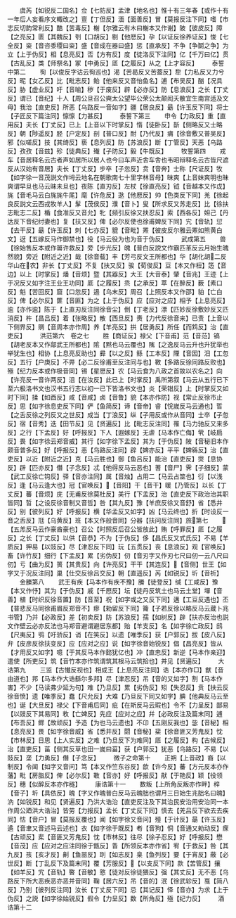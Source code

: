 <!-- { "loadSidebar": true } -->
　　虞芮【如锐反二国名】佥【七防反】孟津【地名也】惟十有三年春【或作十有一年后人妄看序文輙改之】亶【丁但反】湎【面善反】冒【莫报反注下同】嗜【市志反切韵常利反】酷【苦毒反】榭【尔雅云有木曰榭本又作谢】陂【彼皮反】障【之亮反】匮【其魏反】刳【口胡反】剔【他厯反】孕【以证反徐养证反】悛【七全反】粢【音咨黍稷曰粢】盛【音成在器曰盛】惩【直承反】不争【争鬬之争】为立【上于伪反】相【息亮反】否【方有反】度【徒洛反下注同】亿【千万曰亿】贯【古乱反】类【师祭名】冢【中勇反】厎【之履反】从之【上才容反】
　　泰誓中第二
　　徇【以俊反字诂云徇巡也】渴【苦曷反又苦葢反】犂【力私反又力兮反】昵【女乙反】比【毗志反】鲐【他来反又音怡鱼名】逋【布吴反】酗【况具反】胁【虚业反】吁【音喻】秽【于废反】辟【必亦反】防【息浪反】之长【丁丈反】谓已【音纪】十人【周公旦召公奭太公望毕公荣公太颠闳夭散宜生南宫适及文母】我治【直吏反】所恶【乌路反一音如字】疆【居良反】朂【许玉反下同】将士【子匠反下篇注同】懔懔【力甚反】
　　泰誓下第三
　　申令【力政反】重【直用反】夫长【丁丈反】已上【上音以下时掌反】惰【徒卧反】斮【侧略反又士略反】朝【陟遥反】胫【户定反】剖【普口反】耐【乃代反】痡【徐音敷又普吴反】邪【似嗟反】技【其绮反】亵【息列反】防【苏浪反】断【丁管反】天恶【乌路反】孜孜【音兹】殄【徒典反】殱【子防反】毅【牛既反】
　　牧誓第四
　　戎车【音居释名云古者声如居所以居人也今曰车声近舎车舎也韦昭辩释名云古皆尺遮反从汉始有音居】夫长【丁丈反】步卒【子忽反】贲【音奔】士称【尺证反】牧【如字徐一音茂説文作坶云地名在朝歌南七十里字林音母】昧爽【上音妹爽明也昧爽谓早旦也马云昧未旦也】夜陈【直刃反】左杖【徐直亮反】钺【音越本又作戉】旄【音毛马云白旄旄牛尾】麾【许危反】逖【他厯反】帅【色类反下同】羌【徐起良反説文云西戎牧羊人】髳【茂侯反】濮【音卜】叟【所求反又苏走反】比【徐扶志毗志二反】楯【食准反又音允】牝【频引反徐又扶忍反】索【西各反】妲己【丹达反下音纪纣妻也】复【扶又反】俾【必尔反使也徐甫婢反下同】宄【音轨】愆【去干反】朂【许玉反】刺【七亦反】貔【音毗】罴【彼皮反尔雅云罴如熊黄白文】迓【五嫁反马作御禁也】役【马云役为也为音于伪反】
　　武成第五
　　兽【徐始售反本或作嘼许救反】旁【步光反】魄【普白反説文作霸匹革反云月始生魄然貌】旁近【附近之近】哉【徐音载】丰【芳弓反文王所都也】华【胡化胡二反华山在农】非长【丁丈反】不复【扶又反】骏【荀俊反】豆【本又作梪】笾【音边】以上【时掌反】燔【音烦】暨【其器反】大王【大音泰】肈【音兆】王迹【上于况反又如字注王业王功同】厎【之履反】烝【之承反】萃【在醉反】薮【素口反】魁【苦回反】窟【口忽反】遏【乌末反】周召【上照反本又作邵】貃【亡白反】俾【必尔反】篚【音匪】为之【上于伪反】应【应对之应】相予【上息亮反】逾【亦作逾】陈于【上直刃反注同徐音尘】倒【丁老反】漂【匹妙反徐敷妙反又匹消反】杵【昌吕反】着【张略反】散【西旦反】赉【力代反徐音来】已责【上音以下侧界反】赒【音周本亦作周】养【羊亮反】拱【居勇反】所任【而鸩反】治【直吏反】
　　洪范第六　卷之七
　　胜【商证反】禄父【下音甫】范【音范】镐【胡老反本又作鄗武王所都也】隂【黙也马云覆也】隲【之逸反马云升也升犹举也举犹生也】相协【上息亮反助也】彛【以之反】鲧【工本反】陻【音因】汨【工忽反】五行【户庚反】不畀【必二反徐甫至反注同与也】斁【多路反徐同路反败也】殛【纪力反本或作极音同】锡【星厯反】农【马云食为八政之首故以农名之】向【许亮反一音许两反】沮【在汝反】此已上【时掌反】禹所第叙【马云从五行已下至六极洛书文也汉书五行志以初一已下皆洛书文也】炎【荣钳反】上【时掌反又如时下同】揉【如酉反】咸【音咸】卤【音鲁】貌【本亦作防】视【常止反徐市止反】思【如字徐息吏反下同】俨【鱼简反】谛【音帝】睿【恱嵗反马云通也】晢【之舌反徐之列反又之世反】成当【丁浪反】纵【子用反或作从音同】士卒【子忽反】宿【音秀】迭【田节反】见【贤遍反】比【毗志反注同】罹【马力驰反又来多反】之行【下孟反】好【呼报反】下人【遐嫁反】无虐【马本作亡侮】茕【岐扃反】畏【如字徐云郑音威】其行【如字徐下孟反】其为【于伪反】陂【音秘旧本作颇音普多反】好【呼报反】恶【乌路反注同】辟【婢亦反】平平【婢緜反】治【直吏反】以近【附近之近】克【马云胜也】御【鱼吕反】能治【直吏反】爕【息协反】辟【匹亦反】僭【子念反】忒【他得反马云恶也】蓍【音尸】霁【子细反】蒙【武工反徐亡钩反】驿【音亦注同】属【音烛】占用二【马云占筮也】衍【以浅反】逢【马云逢大也】冠【官唤反】【音阳】干【音干】暖【乃管反】以长【丁丈反】蕃【音烦】庑【无甫反徐莫杜反】美行【下孟反】治【直吏反下政治治其职皆同】晢【之设反徐音制又音哲】咎【其九反】豫【羊庶反徐又音舒】省【悉井反】别【彼列反】好【呼报反】横【华孟反又如字】凶【马云终也】折【时设反一音之舌反】尫【乌黄反】班【本又作般音同】分器【扶问反注同】旅第七
　　【五羔反马云作豪酋豪也】召公【时照反后召公皆放此】贿【呼罪反】厎【之履反】之长【丁丈反】以供【音恭】不为【于伪反】侈【昌氏反又式氏反】不易【羊质反】狎易【以豉反】尽【津忍反下同】玩【五贯反】丧【息浪反】观【官唤反】畜【许竹反】细行【下孟反】累【劣伪反】仞【音刃字又作刃七尺曰仞一云八尺曰仞】亏【曲为反】篑【其贵反】向【许亮反】干干【其连反】【音侧】世王【如字又于况反注同】巢【仕交反徐吕交反】朝【直遥反】芮【如锐反】圻【音祈】
　　金縢第八
　　武王有疾【马本作有疾不豫】縢【徒登反】缄【工咸反】豫【本又作忬】其为【于伪反】戚【千厯反】坛【徒丹反筑土也马云土堂】墠【音善】植【时织反徐音置】防【音至】祝【如字或之又反下同】遘【工豆反遇也】丕【普悲反马同徐甫眉反郑音不】瘳【勑留反下同】籥【子若反徐以略反马云蔵卜兆书管】乃并【必政反】差【初卖反】防【苏浪反】孺【如树反】辟【扶亦反治也説文作壁云必亦反法也马郑音避谓避居东都】贻【羊支反】名【如字徐亡政反】鸱【尺夷反】鸮【吁骄反】诮【在笑反】以遗【唯季反】获【户郭反】拔【皮八反】弁【皮彦反徐扶变反】应【应对之应】说【如字徐音始锐反】倡【昌亮反】皆从【才用反又如字】噫【于其反马本作懿犹亿也】冲【直忠反】新逆【马本作亲迎】遣使【所吏反】筑【音竹本亦作筑谓筑其根马云筑拾也】并见【贤遍反】
　　大诰第九
　　三监【古懴反视也】相成王【上息亮反注同】诰【本亦作□】猷【音由道也】邦【马本作大诰繇尔多邦】尽【津忍反】吊【音的又如字】割【马本作害】不少【马读弗少延为句】难【乃旦反】累【劣伪反】矧【失忍反】贲【扶云反徐音愤】遗【唯季反】蠢【尺允反】大难【乃旦反下同又如字】腆【他典反马云至也】诞【大旦反】禄父【下音甫后同】疵【在斯反马云瑕也】令不【力呈反】鄙易【以豉反下其易同】敉【亡婢反】先应【应对之应】幷【必政反注及篇末同】逋【布吾反】鳏【故顽反】予造【为也马云遗也】不卬【五刚反我也】毖【音秘】相【息亮反】畏【如字徐音威】省【悉井反】閟【音秘】棐【徐音匪又芳鬼反】忱【巿林反】日思【上人实反】之难【乃旦反下为难同】厎【之履反】构【古候反】治【直吏反】菑【侧其反草也田一嵗曰菑】获【户郭反】犹恶【乌路反】不易【以豉反】垄【力勇反】僭【子念反】
　　微子之命第十
　　正朔【上音政】裔【以制反】令闻【如字又音问】笃【本又作竺东谷反】歆【许今反】蕃【方元反本亦作藩】毗【房脂反】俾【必尔反】斁【音亦】好【呼报反】猒【于艳反】颖【役领反】穗【似醉反本亦作穟】
　　康诰第十一
　　数叛【上所角反叛亦作畔】梓【音子】圻【具依反】魄【字又作魄普白反马云魄朏也谓月三日始生兆朏名曰魄】汭【如锐反】和见【贤遍反】乃洪大诰治【直吏反注及下其治民安治用安治同一本作周公廼洪大诰治】皆劳【力报反】孟长【丁丈反下同】慎去【羌吕反下欲去去疾同】怙【音户】冒【莫报反覆也】闻【如字徐又音问】殪【于计反】朂【许玉反】遹【音聿又音述马云述也】衣【如字徐于既反】耇【音狗】恫【音通又勑动反】瘝【古顽反】棐【音匪又芳鬼反】忱【市林反】往尽【徐子忍反】好【呼报反】懋【音茂】应【应对之应注同徐于甑反】眚【所领反本亦作省】宥【于救反】咎【其九反】孩【亥才反】劓【鱼噐反】刵【如志反】臬【鱼列反】要【于宵反】蔽【必世反】断【丁乱反下及篇末同】覆【芳服反】【以支反下同】款【苦管反】攘【如羊反】宄【音轨】暋【音敏】憝【徒对反徐徒猥反】强【其丈反】无不恶【乌路反下所大恶疾恶亦恶并音同】鞠【居六反】吊【音的】泯【徐武轸反】戛【简八反】乃别【彼列反注同】汝长【丁丈反下同】忌【其记反】怿【音亦】为求【上于伪反】之説【如字徐始锐反】假令【力呈反】数【所角反】殛【纪力反】
　　酒诰第十二
